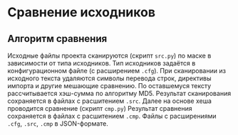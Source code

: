 # Сравнение исходников

## Алгоритм сравнения
Исходные файлы проекта сканируются (скрипт `src.py`) по маске в зависимости от типа исходников.
Тип исходников задаётся в конфигурационном файле (с расширением `.cfg`).
При сканировании из исходного текста удаляются символы перевода строк, директивы импорта и другие мешающие сравнению.
По оставшемуся тексту рассчитывается хэш-сумма по алгоритму MD5.
Результат сканирования сохраняется в файлах с расшитением `.src`.
Далее на основе хеша проводится сравнение (скрипт `cmp.py`)
Результат сравнения сохраняется в файлах с расшитением `.cmp`.
Файлы с расширениями `.cfg`, `.src`, `.cmp` в JSON-формате.
